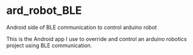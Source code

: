 # ard_robot_BLE
Android side of BLE communication to control arduino robot

This is the Android app I use to override and control an arduino robotics project using BLE communication.
